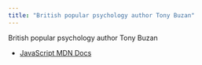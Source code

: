 ```yaml
---
title: "British popular psychology author Tony Buzan"
---
```


British popular psychology author Tony Buzan

- [JavaScript MDN Docs](https://developer.mozilla.org/en-US/docs/Web/JavaScript)
